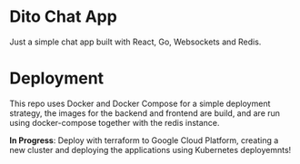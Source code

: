 # Dito Chat App

Just a simple chat app built with React, Go, Websockets and Redis.

# Deployment

This repo uses Docker and Docker Compose for a simple deployment strategy, the images for the backend and frontend are build, and are run using docker-compose together with the redis instance.

**In Progress**: Deploy with terraform to Google Cloud Platform, creating a new cluster and deploying the applications using Kubernetes deployemnts!
